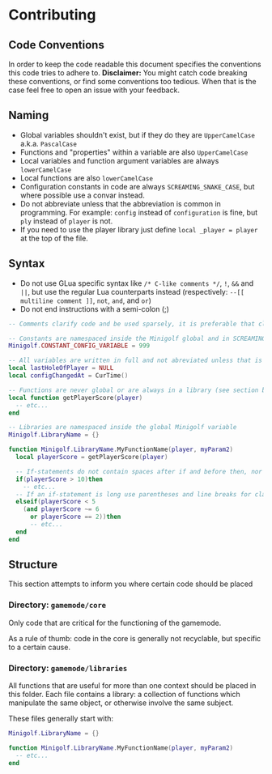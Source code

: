 # Contributing

## Code Conventions

In order to keep the code readable this document specifies the conventions this code tries to adhere to. **Disclaimer:** You might catch code breaking these conventions, or find some conventions too tedious. When that is the case feel free to open an issue with your feedback.

## Naming

* Global variables shouldn't exist, but if they do they are `UpperCamelCase` a.k.a. `PascalCase`
* Functions and "properties" within a variable are also `UpperCamelCase`
* Local variables and function argument variables are always `lowerCamelCase`
* Local functions are also `lowerCamelCase`
* Configuration constants in code are always `SCREAMING_SNAKE_CASE`, but where possible use a convar instead.
* Do not abbreviate unless that the abbreviation is common in programming. For example: `config` instead of `configuration` is fine, but `ply` instead of `player` is not.
* If you need to use the player library just define `local _player = player` at the top of the file.


## Syntax

* Do not use GLua specific syntax like `/* C-like comments */`, `!`, `&&` and `||`, but use the regular Lua counterparts instead (respectively: `--[[ multiline comment ]]`, `not`, `and`, and `or`)
* Do not end instructions with a semi-colon (;)

```lua
-- Comments clarify code and be used sparsely, it is preferable that clear variable and function names are used instead

-- Constants are namespaced inside the Minigolf global and in SCREAMING_SNAKE_CASE, where possible use ConVars instead
Minigolf.CONSTANT_CONFIG_VARIABLE = 999

-- All variables are written in full and not abreviated unless that is already common outside of Garry's Mod (such as config instead of configuration)
local lastHoleOfPlayer = NULL
local configChangedAt = CurTime()

-- Functions are never global or are always in a library (see section below on libraries directory)
local function getPlayerScore(player)
  -- etc...
end

-- Libraries are namespaced inside the global Minigolf variable
Minigolf.LibraryName = {}

function Minigolf.LibraryName.MyFunctionName(player, myParam2)
  local playerScore = getPlayerScore(player)

  -- If-statements do not contain spaces after if and before then, nor within the parentheses:
  if(playerScore > 10)then
    -- etc...
  -- If an if-statement is long use parentheses and line breaks for clarification
  elseif(playerScore < 5
    (and playerScore ~= 6
      or playerScore == 2))then
      -- etc...
  end
end

```


## Structure

This section attempts to inform you where certain code should be placed

### Directory: `gamemode/core`

Only code that are critical for the functioning of the gamemode.

As a rule of thumb: code in the core is generally not recyclable, but specific to a certain cause.

### Directory: `gamemode/libraries`

All functions that are useful for more than one context should be placed in this folder. Each file contains a library: a collection of functions which manipulate the same object, or otherwise involve the same subject.

These files generally start with:
```lua
Minigolf.LibraryName = {}

function Minigolf.LibraryName.MyFunctionName(player, myParam2)
  -- etc...
end
```